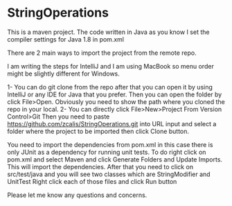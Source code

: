# StringOperations
This is a maven project. The code written in Java as you know
I set the compiler settings for Java 1.8 in pom.xml

There are 2 main ways to import the project from the remote repo.

I am writing the steps for IntelliJ and I am using MacBook so menu order might be slightly different for Windows.

1- You can do git clone from the repo after that you can open it by using IntelliJ or any IDE for Java that you prefer.
   Then you can open the folder by click File>Open. Obviously you need to show the path where you cloned the repo in your local.
2- You can directly click File>New>Project From Version Control>Git
    Then you need to paste https://github.com/zcalis/StringOperations.git into URL input
    and select a folder where the project to be imported then click Clone button.

You need to import the dependencies from pom.xml in this case there is only JUnit as a dependency for running unit tests.
To do right click on pom.xml and select Maven and click Generate Folders and Update Imports. This will import the dependencies.
After that you need to click on src/test/java and you will see two classes which are StringModifier and UnitTest
Right click each of those files and click Run button

Please let me know any questions and concerns.
